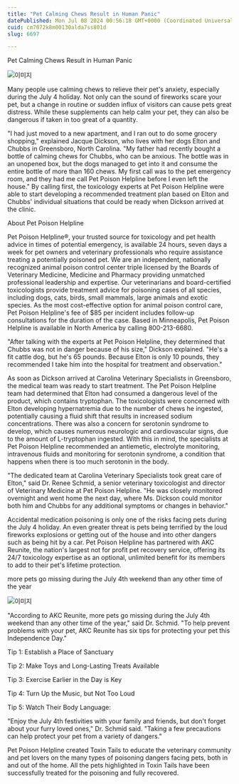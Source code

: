 ```yaml
---
title: "Pet Calming Chews Result in Human Panic"
datePublished: Mon Jul 08 2024 00:56:18 GMT+0000 (Coordinated Universal Time)
cuid: cm7072k8m00130alda7ss801d
slug: 6697

---
```



Pet Calming Chews Result in Human Panic

![이미지](https://cdn.hashnode.com/res/hashnode/image/upload/v1739260959165/5d03ef93-f451-4723-9be3-f3b734e84ddd.jpeg)

Many people use calming chews to relieve their pet's anxiety, especially during the July 4 holiday. Not only can the sound of fireworks scare your pet, but a change in routine or sudden influx of visitors can cause pets great distress. While these supplements can help calm your pet, they can also be dangerous if taken in too great of a quantity.

"I had just moved to a new apartment, and I ran out to do some grocery shopping," explained Jacque Dickson, who lives with her dogs Elton and Chubbs in Greensboro, North Carolina. "My father had recently bought a bottle of calming chews for Chubbs, who can be anxious. The bottle was in an unopened box, but the dogs managed to get into it and consume the entire bottle of more than 160 chews. My first call was to the pet emergency room, and they had me call Pet Poison Helpline before I even left the house." By calling first, the toxicology experts at Pet Poison Helpline were able to start developing a recommended treatment plan based on Elton and Chubbs' individual situations that could be ready when Dickson arrived at the clinic.

About Pet Poison Helpline

Pet Poison Helpline®, your trusted source for toxicology and pet health advice in times of potential emergency, is available 24 hours, seven days a week for pet owners and veterinary professionals who require assistance treating a potentially poisoned pet. We are an independent, nationally recognized animal poison control center triple licensed by the Boards of Veterinary Medicine, Medicine and Pharmacy providing unmatched professional leadership and expertise. Our veterinarians and board-certified toxicologists provide treatment advice for poisoning cases of all species, including dogs, cats, birds, small mammals, large animals and exotic species. As the most cost-effective option for animal poison control care, Pet Poison Helpline's fee of $85 per incident includes follow-up consultations for the duration of the case. Based in Minneapolis, Pet Poison Helpline is available in North America by calling 800-213-6680.

"After talking with the experts at Pet Poison Helpline, they determined that Chubbs was not in danger because of his size," Dickson explained. "He's a fit cattle dog, but he's 65 pounds. Because Elton is only 10 pounds, they recommended I take him into the hospital for treatment and observation."

As soon as Dickson arrived at Carolina Veterinary Specialists in Greensboro, the medical team was ready to start treatment. The Pet Poison Helpline team had determined that Elton had consumed a dangerous level of the product, which contains tryptophan. The toxicologists were concerned with Elton developing hypernatremia due to the number of chews he ingested, potentially causing a fluid shift that results in increased sodium concentrations. There was also a concern for serotonin syndrome to develop, which causes numerous neurologic and cardiovascular signs, due to the amount of L-tryptophan ingested. With this in mind, the specialists at Pet Poison Helpline recommended an antiemetic, electrolyte monitoring, intravenous fluids and monitoring for serotonin syndrome, a condition that happens when there is too much serotonin in the body.

"The dedicated team at Carolina Veterinary Specialists took great care of Elton," said Dr. Renee Schmid, a senior veterinary toxicologist and director of Veterinary Medicine at Pet Poison Helpline. "He was closely monitored overnight and went home the next day, where Ms. Dickson could monitor both him and Chubbs for any additional symptoms or changes in behavior."

Accidental medication poisoning is only one of the risks facing pets during the July 4 holiday. An even greater threat is pets being terrified by the loud fireworks explosions or getting out of the house and into other dangers such as being hit by a car. Pet Poison Helpline has partnered with AKC Reunite, the nation's largest not for profit pet recovery service, offering its 24/7 toxicology expertise as an optional, unlimited benefit for its members to add to their pet's lifetime protection.

more pets go missing during the July 4th weekend than any other time of the year

![이미지](https://cdn.hashnode.com/res/hashnode/image/upload/v1739260961308/c4b3bd81-c239-4888-a860-fcc45751504d.jpeg)

"According to AKC Reunite, more pets go missing during the July 4th weekend than any other time of the year," said Dr. Schmid. "To help prevent problems with your pet, AKC Reunite has six tips for protecting your pet this Independence Day."

Tip 1: Establish a Place of Sanctuary

Tip 2: Make Toys and Long-Lasting Treats Available

Tip 3: Exercise Earlier in the Day is Key

Tip 4: Turn Up the Music, but Not Too Loud

Tip 5: Watch Their Body Language:

"Enjoy the July 4th festivities with your family and friends, but don't forget about your furry loved ones," Dr. Schmid said. "Taking a few precautions can help protect your pet from a variety of dangers."

Pet Poison Helpline created Toxin Tails to educate the veterinary community and pet lovers on the many types of poisoning dangers facing pets, both in and out of the home. All the pets highlighted in Toxin Tails have been successfully treated for the poisoning and fully recovered.